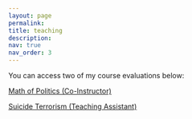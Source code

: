 ```yaml
---
layout: page
permalink: 
title: teaching
description: 
nav: true
nav_order: 3
---
```


You can access two of my course evaluations below:

<a href='assets/pdf/mop.pdf'>Math of Politics (Co-Instructor)</a>

<a href='assets/pdf/st.pdf'>Suicide Terrorism (Teaching Assistant)</a>

